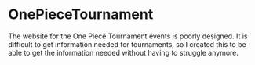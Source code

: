 # OnePieceTournament

The website for the One Piece Tournament events is poorly designed. It is difficult to get information needed for tournaments, so I created this to be able to get the information needed without having to struggle anymore. 
